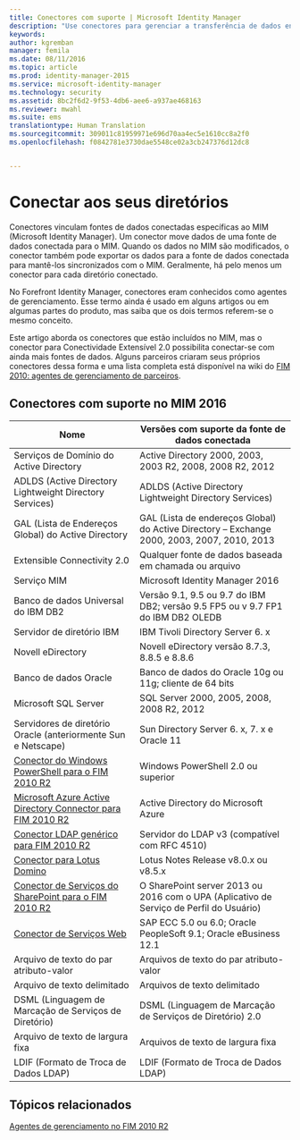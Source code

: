 ```yaml
---
title: Conectores com suporte | Microsoft Identity Manager
description: "Use conectores para gerenciar a transferência de dados entre o MIM e os diretórios."
keywords: 
author: kgremban
manager: femila
ms.date: 08/11/2016
ms.topic: article
ms.prod: identity-manager-2015
ms.service: microsoft-identity-manager
ms.technology: security
ms.assetid: 8bc2f6d2-9f53-4db6-aee6-a937ae468163
ms.reviewer: mwahl
ms.suite: ems
translationtype: Human Translation
ms.sourcegitcommit: 309011c81959971e696d70aa4ec5e1610cc8a2f0
ms.openlocfilehash: f0842781e3730dae5548ce02a3cb247376d12dc8


---
```


# Conectar aos seus diretórios

Conectores vinculam fontes de dados conectadas específicas ao MIM (Microsoft Identity Manager). Um conector move dados de uma fonte de dados conectada para o MIM. Quando os dados no MIM são modificados, o conector também pode exportar os dados para a fonte de dados conectada para mantê-los sincronizados com o MIM. Geralmente, há pelo menos um conector para cada diretório conectado.

No Forefront Identity Manager, conectores eram conhecidos como agentes de gerenciamento. Esse termo ainda é usado em alguns artigos ou em algumas partes do produto, mas saiba que os dois termos referem-se o mesmo conceito.

Este artigo aborda os conectores que estão incluídos no MIM, mas o conector para Conectividade Extensível 2.0 possibilita conectar-se com ainda mais fontes de dados. Alguns parceiros criaram seus próprios conectores dessa forma e uma lista completa está disponível na wiki do [FIM 2010: agentes de gerenciamento de parceiros](http://social.technet.microsoft.com/wiki/contents/articles/1589.fim-2010-management-agents-from-partners.aspx).

## Conectores com suporte no MIM 2016

| Nome | Versões com suporte da fonte de dados conectada |
| ---- | ----------------------------------------------- |
| Serviços de Domínio do Active Directory | Active Directory 2000, 2003, 2003 R2, 2008, 2008 R2, 2012 |
| ADLDS (Active Directory Lightweight Directory Services) | ADLDS (Active Directory Lightweight Directory Services) |
| GAL (Lista de Endereços Global) do Active Directory | GAL (Lista de endereços Global) do Active Directory – Exchange 2000, 2003, 2007, 2010, 2013 |
| Extensible Connectivity 2.0 | Qualquer fonte de dados baseada em chamada ou arquivo |
| Serviço MIM | Microsoft Identity Manager 2016 |
| Banco de dados Universal do IBM DB2 | Versão 9.1, 9.5 ou 9.7 do IBM DB2; versão 9.5 FP5 ou v 9.7 FP1 do IBM DB2 OLEDB |
| Servidor de diretório IBM | IBM Tivoli Directory Server 6. x |
| Novell eDirectory | Novell eDirectory versão 8.7.3, 8.8.5 e 8.8.6 |
| Banco de dados Oracle | Banco de dados do Oracle 10g ou 11g; cliente de 64 bits |
| Microsoft SQL Server | SQL Server 2000, 2005, 2008, 2008 R2, 2012 |
| Servidores de diretório Oracle (anteriormente Sun e Netscape) | Sun Directory Server 6. x, 7. x e Oracle 11 |
| [Conector do Windows PowerShell para o FIM 2010 R2](https://msdn.microsoft.com/en-us/library/dn640417.aspx) | Windows PowerShell 2.0 ou superior |
| [Microsoft Azure Active Directory Connector para FIM 2010 R2](https://msdn.microsoft.com/en-us/library/dn511001.aspx) | Active Directory do Microsoft Azure |
| [Conector LDAP genérico para FIM 2010 R2](https://msdn.microsoft.com/en-us/library/dn510997.aspx) | Servidor do LDAP v3 (compatível com RFC 4510) |
| [Conector para Lotus Domino](https://msdn.microsoft.com/en-us/library/hh859750.aspx) | Lotus Notes Release v8.0.x ou v8.5.x |
| [Conector de Serviços do SharePoint para o FIM 2010 R2](https://msdn.microsoft.com/en-us/library/dn511003.aspx) | O SharePoint server 2013 ou 2016 com o UPA (Aplicativo de Serviço de Perfil do Usuário) |
| [Conector de Serviços Web](https://www.microsoft.com/en-us/download/details.aspx?id=51495) | SAP ECC 5.0 ou 6.0; Oracle PeopleSoft 9.1; Oracle eBusiness 12.1 |
| Arquivo de texto do par atributo-valor | Arquivos de texto do par atributo-valor |
| Arquivo de texto delimitado | Arquivos de texto delimitado |
| DSML (Linguagem de Marcação de Serviços de Diretório) | DSML (Linguagem de Marcação de Serviços de Diretório) 2.0 |
| Arquivo de texto de largura fixa | Arquivos de texto de largura fixa |
| LDIF (Formato de Troca de Dados LDAP) | LDIF (Formato de Troca de Dados LDAP) |

## Tópicos relacionados

[Agentes de gerenciamento no FIM 2010 R2](https://technet.microsoft.com/library/jj133885.aspx)



<!--HONumber=Aug16_HO2-->


